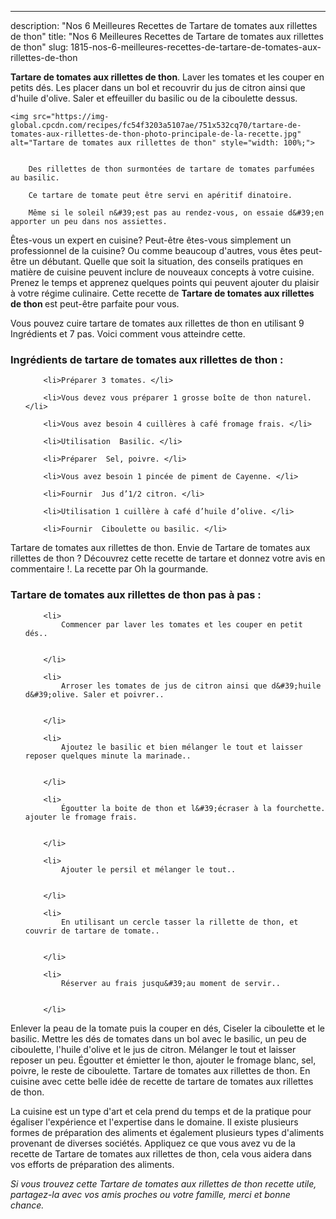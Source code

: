 ---
description: "Nos 6 Meilleures Recettes de Tartare de tomates aux rillettes de thon"
title: "Nos 6 Meilleures Recettes de Tartare de tomates aux rillettes de thon"
slug: 1815-nos-6-meilleures-recettes-de-tartare-de-tomates-aux-rillettes-de-thon

<p>
	<strong>Tartare de tomates aux rillettes de thon</strong>. 
	Laver les tomates et les couper en petits dés. Les placer dans un bol et recouvrir du jus de citron ainsi que d&#39;huile d&#39;olive. Saler et effeuiller du basilic ou de la ciboulette dessus.
</p>
<p>
	
	<img src="https://img-global.cpcdn.com/recipes/fc54f3203a5107ae/751x532cq70/tartare-de-tomates-aux-rillettes-de-thon-photo-principale-de-la-recette.jpg" alt="Tartare de tomates aux rillettes de thon" style="width: 100%;">
	
	
		Des rillettes de thon surmontées de tartare de tomates parfumées au basilic.
	
		Ce tartare de tomate peut être servi en apéritif dinatoire.
	
		Même si le soleil n&#39;est pas au rendez-vous, on essaie d&#39;en apporter un peu dans nos assiettes.
	
</p>

Êtes-vous un expert en cuisine? Peut-être êtes-vous simplement un professionnel de la cuisine? Ou comme beaucoup d'autres, vous êtes peut-être un débutant. Quelle que soit la situation, des conseils pratiques en matière de cuisine peuvent inclure de nouveaux concepts à votre cuisine. Prenez le temps et apprenez quelques points qui peuvent ajouter du plaisir à votre régime culinaire. Cette recette de <strong> Tartare de tomates aux rillettes de thon </strong> est peut-être parfaite pour vous.

<!--inarticleads1-->

Vous pouvez cuire tartare de tomates aux rillettes de thon en utilisant 9 Ingrédients et 7 pas. Voici comment vous atteindre cette.

<h3>Ingrédients de tartare de tomates aux rillettes de thon :</h3>

<ol>
	
		<li>Préparer 3 tomates. </li>
	
		<li>Vous devez vous préparer 1 grosse boîte de thon naturel. </li>
	
		<li>Vous avez besoin 4 cuillères à café fromage frais. </li>
	
		<li>Utilisation  Basilic. </li>
	
		<li>Préparer  Sel, poivre. </li>
	
		<li>Vous avez besoin 1 pincée de piment de Cayenne. </li>
	
		<li>Fournir  Jus d’1/2 citron. </li>
	
		<li>Utilisation 1 cuillère à café d’huile d’olive. </li>
	
		<li>Fournir  Ciboulette ou basilic. </li>
	
</ol>

Tartare de tomates aux rillettes de thon. Envie de Tartare de tomates aux rillettes de thon ? Découvrez cette recette de tartare et donnez votre avis en commentaire !. La recette par Oh la gourmande. 

<!--inarticleads2-->

<h3>Tartare de tomates aux rillettes de thon pas à pas :</h3>

<ol>
	
		<li>
			Commencer par laver les tomates et les couper en petit dés..
			
			
		</li>
	
		<li>
			Arroser les tomates de jus de citron ainsi que d&#39;huile d&#39;olive. Saler et poivrer..
			
			
		</li>
	
		<li>
			Ajoutez le basilic et bien mélanger le tout et laisser reposer quelques minute la marinade..
			
			
		</li>
	
		<li>
			Égoutter la boite de thon et l&#39;écraser à la fourchette. ajouter le fromage frais.
			
			
		</li>
	
		<li>
			Ajouter le persil et mélanger le tout..
			
			
		</li>
	
		<li>
			En utilisant un cercle tasser la rillette de thon, et couvrir de tartare de tomate..
			
			
		</li>
	
		<li>
			Réserver au frais jusqu&#39;au moment de servir..
			
			
		</li>
	
</ol>

Enlever la peau de la tomate puis la couper en dés, Ciseler la ciboulette et le basilic. Mettre les dés de tomates dans un bol avec le basilic, un peu de ciboulette, l&#39;huile d&#39;olive et le jus de citron. Mélanger le tout et laisser reposer un peu. Égoutter et émietter le thon, ajouter le fromage blanc, sel, poivre, le reste de ciboulette. Tartare de tomates aux rillettes de thon. En cuisine avec cette belle idée de recette de tartare de tomates aux rillettes de thon. 

<!--inarticleads1-->

<p>
La cuisine est un type d'art et cela prend du temps et de la pratique pour égaliser l'expérience et l'expertise dans le domaine. Il existe plusieurs formes de préparation des aliments et également plusieurs types d'aliments provenant de diverses sociétés. Appliquez ce que vous avez vu de la recette de Tartare de tomates aux rillettes de thon, cela vous aidera dans vos efforts de préparation des aliments.
</p>

<p>
<i>Si vous trouvez cette Tartare de tomates aux rillettes de thon recette utile, partagez-la avec vos amis proches ou votre famille, merci et bonne chance.</i>
</p>
